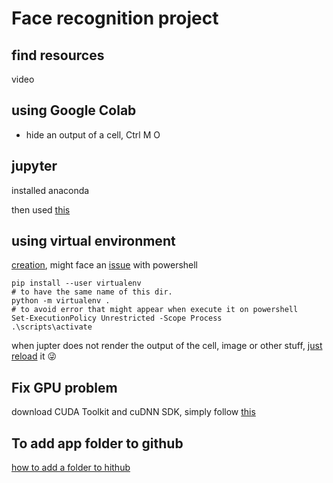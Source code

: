 # Face recognition project

## find resources

video

## using Google Colab

- hide an output of a cell, Ctrl M O

## jupyter

installed anaconda

then used [this](https://jupyter.org/install)

## using virtual environment

[creation](https://janakiev.com/blog/jupyter-virtual-envs/), might face an [issue](https://stackoverflow.com/questions/18713086/virtualenv-wont-activate-on-windows) with powershell

```shell
pip install --user virtualenv
# to have the same name of this dir.
python -m virtualenv .
# to avoid error that might appear when execute it on powershell
Set-ExecutionPolicy Unrestricted -Scope Process
.\scripts\activate

```

when jupter does not render the output of the cell, image or other stuff, [just reload](https://stackoverflow.com/questions/68736618/error-loading-preloads-could-not-find-renderer) it 😜

## Fix GPU problem

download CUDA Toolkit and cuDNN SDK, simply follow [this](https://stackoverflow.com/questions/41402409/tensorflow-doesnt-seem-to-see-my-gpu)

## To add app folder to github

[how to add a folder to hithub](https://stackoverflow.com/questions/12258399/how-do-i-create-a-folder-in-a-github-repository)

